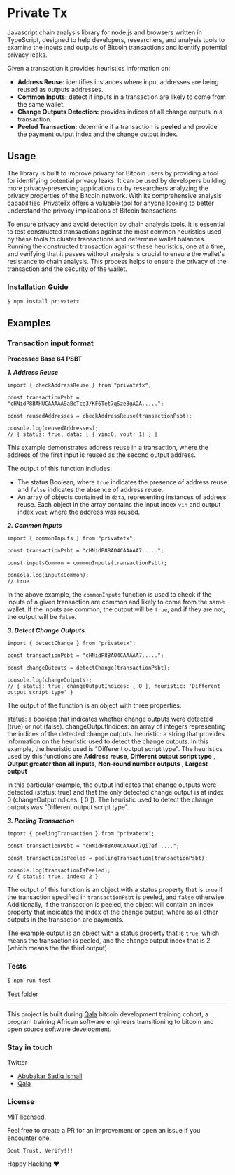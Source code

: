 # **Private Tx**

Javascript chain analysis library for node.js and browsers written in TypeScript, designed to help developers, researchers, and analysis tools to examine the inputs and outputs of Bitcoin transactions and identify potential privacy leaks.


Given a transaction it provides heuristics information on:
  -  **Address Reuse:** identifies instances where input addresses are being reused as outputs addresses.
  -  **Common Inputs:** detect if inputs in a transaction are likely to come from the same wallet.
  -  **Change Outputs Detection:** provides indices of all change outputs in a transaction.
  -  **Peeled Transaction:** determine if a transaction is **peeled** and provide the payment output index and the change output index.

## Usage
The library is built to improve privacy for Bitcoin users by providing a tool for identifying potential privacy leaks. It can be used by developers building more privacy-preserving applications or by researchers analyzing the privacy properties of the Bitcoin network. With its comprehensive analysis capabilities, PrivateTx offers a valuable tool for anyone looking to better understand the privacy implications of Bitcoin transactions

To ensure privacy and avoid detection by chain analysis tools, it is essential to test constructed transactions against the most common heuristics used by these tools to cluster transactions and determine wallet balances. Running the constructed transaction against these heuristics, one at a time, and verifying that it passes without analysis is crucial to ensure the wallet's resistance to chain analysis. This process helps to ensure the privacy of the transaction and the security of the wallet.

### Installation Guide

```bash
$ npm install privatetx
```

## **Examples**

### Transaction input format
**Processed Base 64 PSBT**

***1. Address Reuse***

```
import { checkAddressReuse } from "privatetx";

const transactionPsbt = "cHNidP8BAHUCAAAAASaBcTce3/KF6Tet7qSze3gADA.....";

const reusedAddresses = checkAddressReuse(transactionPsbt);

console.log(reusedAddresses);
// { status: true, data: [ { vin:0, vout: 1} ] }
```
This example demonstrates address reuse in a transaction, where the address of the first input is reused as the second output address.

The output of this function includes:

  -  The status Boolean, where `true` indicates the presence of address reuse and `false` indicates the absence of address reuse.
  -  An array of objects contained in `data`, representing instances of address reuse. Each object in the array contains the input index `vin` and output index `vout` where the address was reused.

***2. Common Inputs***

```
import { commonInputs } from "privatetx";

const transactionPsbt = "cHNidP8BAO4CAAAAA7.....";

const inputsCommon = commonInputs(transactionPsbt);

console.log(inputsCommon);
// true
```
In the above example, the `commonInputs` function is used to check if the inputs of a given transaction are common and likely to come from the same wallet. If the inputs are common, the output will be `true`, and if they are not, the output will be `false`.


***3. Detect Change Outputs***
```
import { detectChange } from "privatetx";

const transactionPsbt = "cHNidP8BAO4CAAAAA7.....";

const changeOutputs = detectChange(transactionPsbt);

console.log(changeOutputs);
// { status: true, changeOutputIndices: [ 0 ], heuristic: 'Different output script type' }
```
The output of the function is an object with three properties:

  status: a boolean that indicates whether change outputs were detected (true) or not (false).
  changeOutputIndices: an array of integers representing the indices of the detected change outputs.
  heuristic: a string that provides information on the heuristic used to detect the change outputs. In this example, the heuristic used is "Different output script type".
  The heuristics used by this functions are **Address reuse**, **Different output script type** , **Output greater than all inputs**, **Non-round number outputs** , **Largest output**
 
In this particular example, the output indicates that change outputs were detected (status: true) and that the only detected change output is at index 0 (changeOutputIndices: [ 0 ]). The heuristic used to detect the change outputs was "Different output script type".

***3. Peeling Transaction***
```
import { peelingTransaction } from "privatetx";

const transactionPsbt = "cHNidP8BAO4CAAAAA7Qi7ef.....";

const transactionIsPeeled = peelingTransaction(transactionPsbt);

console.log(transactionIsPeeled);
// { status: true, index: 2 }
```

The output of this function is an object with a status property that is `true` if the transaction  specified in `transactionPsbt` is peeled, and `false` otherwise. Additionally, if the transaction is peeled, the object will contain an index property that indicates the index of the change output, where as all other outputs in the transaction are payments.

The example output is an object with a status property that is `true`, which means the transaction is peeled, and the change output index that is 2 (which means the the third output).


### Tests
```bash
$ npm run test
```
[Test folder](https://github.com/ismaelsadeeq/privateTx/tree/main/test)



-----

This project is built during [Qala](https://qala.dev) bitcoin development training cohort, a program training African software engineers transitioning to bitcoin and open source software development.
 

### **Stay in touch**

Twitter 
- [Abubakar Sadiq Ismail](https://twitter.com/sadeeq_ismaela)
- [Qala](https://twitter.com/QalaAfrica)

### **License**
 [MIT licensed](LICENSE).

Feel free to create a PR for an improvement or open an issue if you encounter one.

    Dont Trust, Verify!!!

Happy Hacking ❤️ 